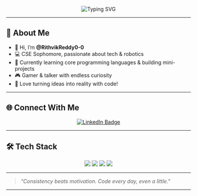 <p align="center">
  <img src="https://readme-typing-svg.herokuapp.com?font=Fira+Code&size=24&duration=3000&pause=1000&color=F7F7F7&center=true&vCenter=true&width=435&lines=Hey+there+👋+I'm+Rithvik+Reddy!;Tech+Enthusiast+%7C+Coder+%7C+Student;Always+learning+and+building+🚀" alt="Typing SVG" />
</p>

---

## 🌟 About Me
- 👋 Hi, I’m **@RithvikReddy0-0**
- 💻 CSE Sophomore, passionate about tech & robotics
- 🧠 Currently learning core programming languages & building mini-projects
- 🎮 Gamer & talker with endless curiosity
- 🚀 Love turning ideas into reality with code!

---

## 🌐 Connect With Me

<p align="center">
  <a href="https://www.linkedin.com/in/rithvik-reddy-911b6b279/">
    <img src="https://img.shields.io/badge/LinkedIn-blue?style=for-the-badge&logo=linkedin&logoColor=white" alt="LinkedIn Badge"/>
  </a>
</p>

---

## 🛠️ Tech Stack

<p align="center">
  <!-- Programming -->
  <img src="https://skillicons.dev/icons?i=java,python,cpp,js,r" />
  <!-- Frontend -->
  <img src="https://skillicons.dev/icons?i=html,css,bootstrap,jquery,angular" />
  <!-- Backend/DB -->
  <img src="https://skillicons.dev/icons?i=mysql" />
  <!-- Tools -->
  <img src="https://skillicons.dev/icons?i=figma,canva,arduino" />
</p>

---



> *“Consistency beats motivation. Code every day, even a little.”*

---
